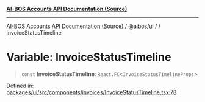 [**AI-BOS Accounts API Documentation (Source)**](../../../README.md)

***

[AI-BOS Accounts API Documentation (Source)](../../../README.md) / [@aibos/ui](../README.md) / [](../README.md) / InvoiceStatusTimeline

# Variable: InvoiceStatusTimeline

> `const` **InvoiceStatusTimeline**: `React.FC`\<`InvoiceStatusTimelineProps`\>

Defined in: [packages/ui/src/components/invoices/InvoiceStatusTimeline.tsx:78](https://github.com/pohlai88/accounts/blob/48103fb36d28b2b9bfb33472b6de2f719773cde9/packages/ui/src/components/invoices/InvoiceStatusTimeline.tsx#L78)
